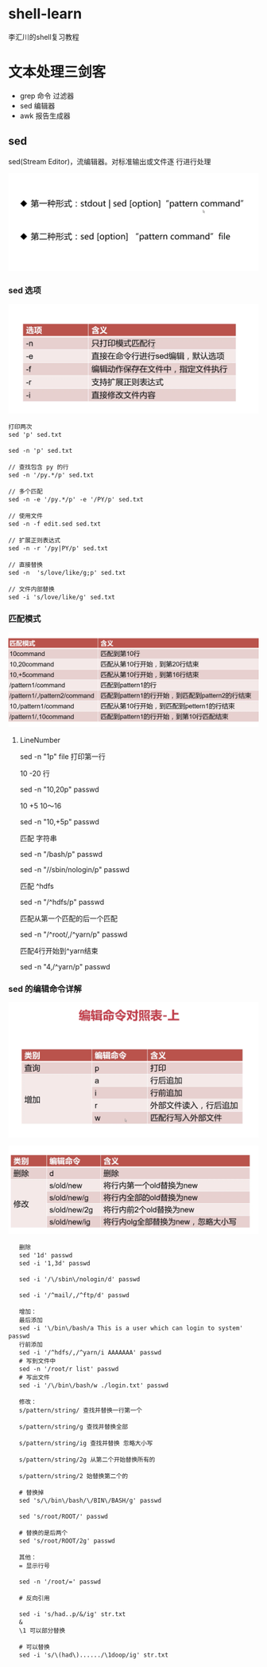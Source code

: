 # shell-learn
李汇川的shell复习教程

# 文本处理三剑客 
- grep 命令 过滤器
- sed 编辑器
- awk 报告生成器


## sed

sed(Stream Editor)，流编辑器。对标准输出或文件逐 行进行处理

![](./photo/01.png)

### sed 选项


![](./photo/02.png)


    打印两次
    sed 'p' sed.txt
    
    sed -n 'p' sed.txt
    
    // 查找包含 py 的行    
    sed -n '/py.*/p' sed.txt
    
    // 多个匹配
    sed -n -e '/py.*/p' -e '/PY/p' sed.txt
    
    // 使用文件    
    sed -n -f edit.sed sed.txt 
    
    // 扩展正则表达式
    sed -n -r '/py|PY/p' sed.txt
    
    // 直接替换
    sed -n  's/love/like/g;p' sed.txt
    
    // 文件内部替换
    sed -i 's/love/like/g' sed.txt

### 匹配模式

![](./photo/03.png)

1. LineNumber

    sed -n "1p" file  打印第一行
    
    10 -20 行 
    
    sed -n "10,20p" passwd
    
    10 +5 10～16
    
    sed -n "10,+5p" passwd
    
    匹配 字符串
    
    sed -n "/bash/p" passwd
    
    sed -n "/\/sbin\/nologin/p" passwd
    
    匹配 ^hdfs
    
    sed -n "/^hdfs/p" passwd
    
    匹配从第一个匹配的后一个匹配
    
    sed -n "/^root/,/^yarn/p" passwd
    
    匹配4行开始到^yarn结束    
    
    sed -n "4,/^yarn/p" passwd 


    
### sed 的编辑命令详解

![](./photo/04.png)

![](./photo/05.png)

       删除
       sed '1d' passwd 
       sed -i '1,3d' passwd 
       
       sed -i '/\/sbin\/nologin/d' passwd
       
       sed -i '/^mail/,/^ftp/d' passwd
       
       增加：
       最后添加
       sed -i '\/bin\/bash/a This is a user which can login to system'  passwd
       行前添加
       sed -i '/^hdfs/,/^yarn/i AAAAAAA' passwd 
       # 写到文件中
       sed -n '/root/r list' passwd
       # 写出文件
       sed -i '/\/bin\/bash/w ./login.txt' passwd
       
       修改：
       s/pattern/string/ 查找并替换一行第一个
       
       s/pattern/string/g 查找并替换全部
       
       s/pattern/string/ig 查找并替换 忽略大小写
       
       s/pattern/string/2g 从第二个开始替换所有的
       
       s/pattern/string/2 始替换第二个的
       
       # 替换掉
       sed 's/\/bin\/bash/\/BIN\/BASH/g' passwd
       
       sed 's/root/ROOT/' passwd
       
       # 替换的是后两个
       sed 's/root/ROOT/2g' passwd
       
       其他：
       = 显示行号
       
       sed -n '/root/=' passwd
        
       # 反向引用
       
       sed -i 's/had..p/&/ig' str.txt 
       &  
       \1 可以部分替换
       
       # 可以替换       
       sed -i 's/\(had\)....../\1doop/ig' str.txt

       
       

       
       
       

       
